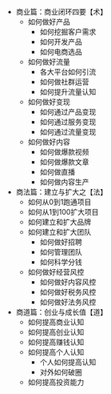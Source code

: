 - 商业篇：商业闭环四要【术】
	- 如何做好产品
		- 如何挖掘客户需求
		- 如何开发产品
		- 如何电商选品
	- 如何做好流量
		- 各大平台如何引流
		- 如何做社群运营
		- 如何提升流量认知
	- 如何做好变现
		- 如何通过产品变现
		- 如何通过服务变现
		- 如何通过流量变现
	- 如何做好内容
		- 如何做爆款视频
		- 如何做爆款文章
		- 如何做直播
		- 如何做内容生产
- 商法篇：建立与扩大之【法】
	- 如何从0到1跑通项目
	- 如何从1到100扩大项目
	- 如何建立和扩大品牌
	- 如何建立和扩大团队
		- 如何做好招聘
		- 如何管理团队
		- 如何科学分钱
	- 如何做好经营风控
		- 如何做好内容风控
		- 如何做好税务风控
		- 如何做好法务风控
- 商道篇：创业与成长值【道】
	- 如何提高商业认知
	- 如何提高创业认知
	- 如何提高赚钱认知
	- 如何提高个人认知
		- 个人如何提高认知
		- 对外如何破圈
	- 如何提高投资能力